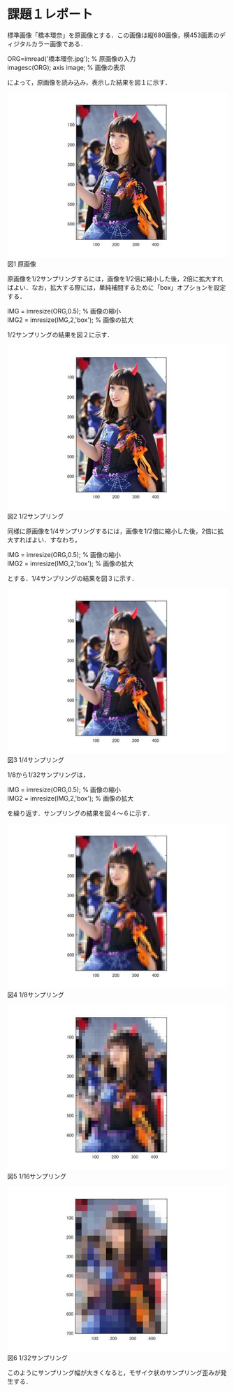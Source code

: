 # 課題１レポート

標準画像「橋本環奈」を原画像とする．この画像は縦680画像，横453画素のディジタルカラー画像である．

ORG=imread('橋本環奈.jpg'); % 原画像の入力  
imagesc(ORG); axis image; % 画像の表示

によって，原画像を読み込み，表示した結果を図１に示す．

![原画像](https://github.com/Tsutayaa/lecture_image_processing/blob/master/image/kadai1.1.jpg
)  
図1 原画像

原画像を1/2サンプリングするには，画像を1/2倍に縮小した後，2倍に拡大すればよい．なお，拡大する際には，単純補間するために「box」オプションを設定する．

IMG = imresize(ORG,0.5); % 画像の縮小  
IMG2 = imresize(IMG,2,'box'); % 画像の拡大

1/2サンプリングの結果を図２に示す．

![原画像](https://github.com/Tsutayaa/lecture_image_processing/blob/master/image/kadai1.2.jpg
)  
図2 1/2サンプリング

同様に原画像を1/4サンプリングするには，画像を1/2倍に縮小した後，2倍に拡大すればよい．すなわち，

IMG = imresize(ORG,0.5); % 画像の縮小  
IMG2 = imresize(IMG,2,'box'); % 画像の拡大

とする．1/4サンプリングの結果を図３に示す．

![原画像](https://github.com/Tsutayaa/lecture_image_processing/blob/master/image/kadai1.3.jpg
)  
図3 1/4サンプリング

1/8から1/32サンプリングは，

IMG = imresize(ORG,0.5); % 画像の縮小  
IMG2 = imresize(IMG,2,'box'); % 画像の拡大

を繰り返す．サンプリングの結果を図４～６に示す．

![原画像](https://github.com/Tsutayaa/lecture_image_processing/blob/master/image/kadai1.4.jpg
)  
図4 1/8サンプリング

![原画像](https://github.com/Tsutayaa/lecture_image_processing/blob/master/image/kadai1.5.jpg
)  
図5 1/16サンプリング

![原画像](https://github.com/Tsutayaa/lecture_image_processing/blob/master/image/kadai1.6.jpg
)  
図6 1/32サンプリング

このようにサンプリング幅が大きくなると，モザイク状のサンプリング歪みが発生する．
